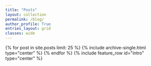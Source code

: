 ```yaml
---
title: "Posts"
layout: collection
permalink: /blog/
author_profile: True
entries_layout: grid
classes: wide
---
```


{% for post in site.posts limit: 25 %}
  {% include archive-single.html type="center" %}
{% endfor %}
{% include feature_row id="intro" type="center" %}
